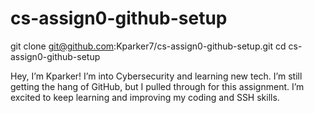 # cs-assign0-github-setup
git clone git@github.com:Kparker7/cs-assign0-github-setup.git
cd cs-assign0-github-setup

Hey, I’m Kparker! I’m into Cybersecurity and learning new tech. 
I’m still getting the hang of GitHub, but I pulled through for this assignment. 
I’m excited to keep learning and improving my coding and SSH skills.
